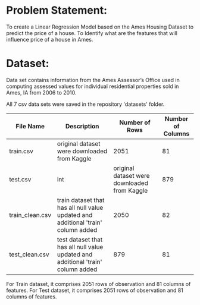 # Problem Statement:
To create a Linear Regression Model based on the Ames Housing Dataset to predict the price of a house.
To Identify what are the features that will influence price of a house in Ames.

# Dataset:

Data set contains information from the Ames Assessor’s Office used in computing assessed values for individual residential properties sold in Ames, IA from 2006 to 2010.

All 7 csv data sets were saved in the repository 'datasets' folder. 


|File Name |Description |Number of Rows|Number of Columns|
|------|------|------|------|
|train.csv|original dataset were downloaded from Kaggle|2051|81|
|test.csv|int|original dataset were downloaded from Kaggle|879|80|
|train_clean.csv|train dataset that has all null value updated and additional 'train' column added|2050|82|
|test_clean.csv|test dataset that has all null value updated and additional 'train' column added|879|81|




For Train dataset, it comprises 2051 rows of observation and 81 columns of features.
For Test dataset, it comprises 2051 rows of observation and 81 columns of features.